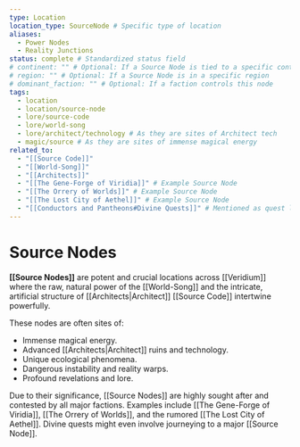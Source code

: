 ```yaml
---
type: Location
location_type: SourceNode # Specific type of location
aliases:
  - Power Nodes
  - Reality Junctions
status: complete # Standardized status field
# continent: "" # Optional: If a Source Node is tied to a specific continent
# region: "" # Optional: If a Source Node is in a specific region
# dominant_faction: "" # Optional: If a faction controls this node
tags:
  - location
  - location/source-node
  - lore/source-code
  - lore/world-song
  - lore/architect/technology # As they are sites of Architect tech
  - magic/source # As they are sites of immense magical energy
related_to:
  - "[[Source Code]]"
  - "[[World-Song]]"
  - "[[Architects]]"
  - "[[The Gene-Forge of Viridia]]" # Example Source Node
  - "[[The Orrery of Worlds]]" # Example Source Node
  - "[[The Lost City of Aethel]]" # Example Source Node
  - "[[Conductors and Pantheons#Divine Quests]]" # Mentioned as quest locations
---
```

# Source Nodes

**[[Source Nodes]]** are potent and crucial locations across [[Veridium]] where the raw, natural power of the [[World-Song]] and the intricate, artificial structure of [[Architects|Architect]] [[Source Code]] intertwine powerfully.

These nodes are often sites of:
* Immense magical energy.
* Advanced [[Architects|Architect]] ruins and technology.
* Unique ecological phenomena.
* Dangerous instability and reality warps.
* Profound revelations and lore.

Due to their significance, [[Source Nodes]] are highly sought after and contested by all major factions. Examples include [[The Gene-Forge of Viridia]], [[The Orrery of Worlds]], and the rumored [[The Lost City of Aethel]]. Divine quests might even involve journeying to a major [[Source Node]].